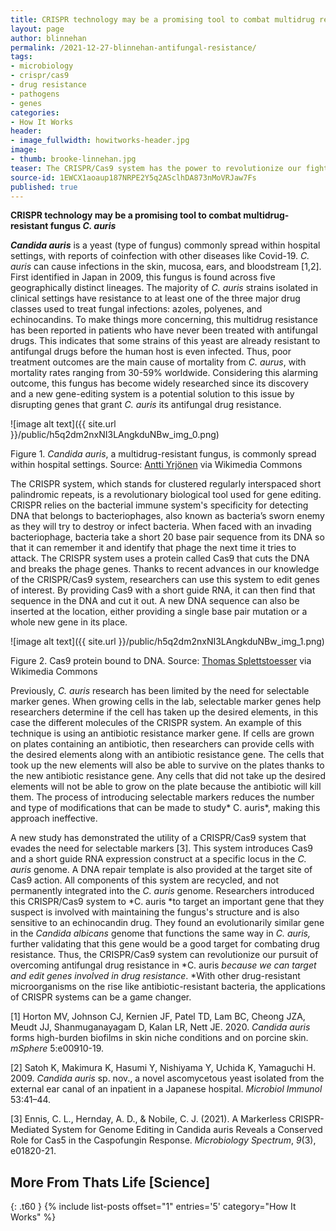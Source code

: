 ```yaml
---
title: CRISPR technology may be a promising tool to combat multidrug resistant fungus
layout: page
author: blinnehan
permalink: /2021-12-27-blinnehan-antifungal-resistance/
tags:
- microbiology
- crispr/cas9
- drug resistance
- pathogens
- genes
categories:
- How It Works
header:
- image_fullwidth: howitworks-header.jpg
image:
- thumb: brooke-linnehan.jpg
teaser: The CRISPR/Cas9 system has the power to revolutionize our fight against drug resistant pathogens by making gene editing possible
source-id: 1EWCX1aoaup187NRPE2Y5q2ASclhDA873nMoVRJaw7Fs
published: true
---
```



**CRISPR technology may be a promising tool to combat multidrug-resistant fungus _C. auris_**

**_Candida auris_** is a yeast (type of fungus) commonly spread within hospital settings, with reports of coinfection with other diseases like Covid-19. *C. auris* can cause infections in the skin, mucosa, ears, and bloodstream [1,2]. First identified in Japan in 2009, this fungus is found across five geographically distinct lineages. The majority of *C. auris* strains isolated in clinical settings have resistance to at least one of the three major drug classes used to treat fungal infections: azoles, polyenes, and echinocandins. To make things more concerning, this multidrug resistance has been reported in patients who have never been treated with antifungal drugs. This indicates that some strains of this yeast are already resistant to antifungal drugs before the human host is even infected. Thus, poor treatment outcomes are the main cause of mortality from *C. aurus*, with mortality rates ranging from 30-59% worldwide. Considering this alarming outcome, this fungus has become widely researched since its discovery and a new gene-editing system is a potential solution to this issue by disrupting genes that grant *C. auris* its antifungal drug resistance. 

![image alt text]({{ site.url }}/public/h5q2dm2nxNI3LAngkduNBw_img_0.png)

Figure 1. *Candida auris*, a multidrug-resistant fungus, is commonly spread within hospital settings. Source: [Antti Yrjönen](https://commons.wikimedia.org/wiki/File:A_room_in_the_Katriina_hospital_in_Vantaa.jpg) via Wikimedia Commons

The CRISPR system, which stands for clustered regularly interspaced short palindromic repeats, is a revolutionary biological tool used for gene editing. CRISPR relies on the bacterial immune system's specificity for detecting DNA that belongs to bacteriophages, also known as bacteria’s sworn enemy as they will try to destroy or infect bacteria. When faced with an invading bacteriophage, bacteria take a short 20 base pair sequence from its DNA so that it can remember it and identify that phage the next time it tries to attack. The CRISPR system uses a protein called Cas9 that cuts the DNA and breaks the phage genes. Thanks to recent advances in our knowledge of the CRISPR/Cas9 system, researchers can use this system to edit genes of interest. By providing Cas9 with a short guide RNA, it can then find that sequence in the DNA and cut it out. A new DNA sequence can also be inserted at the location, either providing a single base pair mutation or a whole new gene in its place. 

![image alt text]({{ site.url }}/public/h5q2dm2nxNI3LAngkduNBw_img_1.png)

Figure 2. Cas9 protein bound to DNA. Source: [Thomas Splettstoesser](https://commons.wikimedia.org/wiki/File:Cas9_5AXW_plain.png) via Wikimedia Commons

Previously, *C. auris* research has been limited by the need for selectable marker genes. When growing cells in the lab, selectable marker genes help researchers determine if the cell has taken up the desired elements, in this case the different molecules of the CRISPR system. An example of this technique is using an antibiotic resistance marker gene. If cells are grown on plates containing an antibiotic, then researchers can provide cells with the desired elements along with an antibiotic resistance gene. The cells that took up the new elements will also be able to survive on the plates thanks to the new antibiotic resistance gene. Any cells that did not take up the desired elements will not be able to grow on the plate because the antibiotic will kill them. The process of introducing selectable markers reduces the number and type of modifications that can be made to study* C. auris*, making this approach ineffective.

A new study has demonstrated the utility of a CRISPR/Cas9 system that evades the need for selectable markers [3]. This system introduces Cas9 and a short guide RNA expression construct at a specific locus in the *C. auris* genome. A DNA repair template is also provided at the target site of Cas9 action. All components of this system are recycled, and not permanently integrated into the *C. auris* genome. Researchers introduced this CRISPR/Cas9 system to *C. auris *to target an important gene that they suspect is involved with maintaining the fungus's structure and is also sensitive to an echinocandin drug. They found an evolutionarily similar gene in the *Candida albicans* genome that functions the same way in *C. auris,* further validating that this gene would be a good target for combating drug resistance. Thus, the CRISPR/Cas9 system can revolutionize our pursuit of overcoming antifungal drug resistance in *C. auris *because we can target and edit genes involved in drug resistance*. *With other drug-resistant microorganisms on the rise like antibiotic-resistant bacteria, the applications of CRISPR systems can be a game changer. 

[1] Horton MV, Johnson CJ, Kernien JF, Patel TD, Lam BC, Cheong JZA, Meudt JJ, Shanmuganayagam D, Kalan LR, Nett JE. 2020. *Candida auris* forms high-burden biofilms in skin niche conditions and on porcine skin. *mSphere* 5:e00910-19.

[2] Satoh K, Makimura K, Hasumi Y, Nishiyama Y, Uchida K, Yamaguchi H. 2009. *Candida auris* sp. nov., a novel ascomycetous yeast isolated from the external ear canal of an inpatient in a Japanese hospital. *Microbiol Immunol* 53:41–44.

[3] Ennis, C. L., Hernday, A. D., & Nobile, C. J. (2021). A Markerless CRISPR-Mediated System for Genome Editing in Candida auris Reveals a Conserved Role for Cas5 in the Caspofungin Response. *Microbiology Spectrum*, *9*(3), e01820-21.

## More From Thats Life [Science]
{: .t60 }
{% include list-posts offset="1" entries='5' category="How It Works" %}
